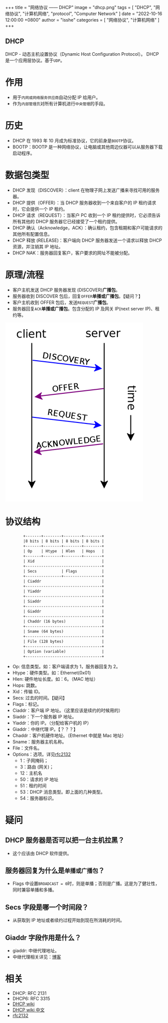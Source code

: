 +++
title = "网络协议 —— DHCP"
image = "dhcp.png"
tags = [ "DHCP", "网络协议", "计算机网络", "protocol", "Computer Network" ]
date = "2022-10-16 12:00:00 +0800"
author = "isshe"
categories = [ "网络协议", "计算机网络" ]
+++

DHCP
---

DHCP - 动态主机设置协议（Dynamic Host Configuration Protocol）。
DHCP 是一个应用层协议。基于`UDP`。

# 作用
* 用于`内网或网络服务供应商`自动分配 IP 给用户。
* 作为`内部管理员`对所有计算机进行`中央管理`的手段。

# 历史
* DHCP 在 1993 年 10 月成为标准协议，它的前身是`BOOTP`协议。
* BOOTP：BOOTP 是一种网络协议，让电脑或其他周边仪器可以从服务器下载启动程序。

# 数据包类型
* DHCP 发现（DISCOVER）：client 在物理子网上发送广播来寻找可用的服务器。
* DHCP 提供（OFFER）：当 DHCP 服务器收到一个来自客户的 IP 租约请求时，它会提供一个 IP 租约。
* DHCP 请求（REQUEST）：当客户 PC 收到一个 IP 租约提供时，它必须告诉所有其他的 DHCP 服务器它已经接受了一个租约提供。
* DHCP 确认（Acknowledge，ACK）：确认租约，包含租期和客户可能请求的其他所有配置信息。
* DHCP 释放 (RELEASE)：客户端向 DHCP 服务器发送一个请求以释放 DHCP 资源，并注销其 IP 地址。
* DHCP NAK：服务器回复客户，客户要求的网址不能被分配。

# 原理/流程
* 客户主机发送 DHCP 服务器发现 (DISCOVER)**广播包**。
* 服务器收到 DISCOVER 包后，回复`OFFER`**单播或广播包**。【疑问？】
* 客户主机收到 OFFER 包后，发送`REQUEST`**广播包**。
* 服务器回复`ACK`**单播或广播包**。包含分配的 IP 及网关 IP(next server IP)、租约等。

![典型 DHCP 会话的模式](dhcp.png)

# 协议结构
```
        +-------+--------+--------+--------+
        |8 bits | 8 bits | 8 bits | 8 bits |
        +-------+--------+--------+--------+
        | Op    | Htype  | Hlen   | Hops   |
        +-------+--------+--------+--------+
        | Xid                              |
        +----------------------------------+
        | Secs           | Flags           |
        +----------------+-----------------+
        | Ciaddr                           |
        +----------------------------------+
        | Yiaddr                           |
        +----------------------------------+
        | Siaddr                           |
        +----------------------------------+
        | Giaddr                           |
        +----------------------------------+
        | Chaddr (16 bytes)                |
        +----------------------------------+
        | Sname (64 bytes)                 |
        +----------------------------------+
        | File (128 bytes)                 |
        +----------------------------------+
        | Option (variable)                |
        +----------------------------------+
```
* Op: 信息类型。如：客户端请求为 1，服务器回复为 2。
* Htype：硬件类型。如：Ethernet(0x01)
* Hlen: 硬件地址长度。如：6。（MAC 地址）
* Hops: 跳数。
* Xid：传输 ID。
* Secs: 过去的时间。【疑问】
* Flags：标记。
* Ciaddr：客户端 IP 地址。（这里应该是续约的时候用的）
* Siaddr：下一个服务器 IP 地址。
* Yiaddr：你的 IP。（分配给客户机的 IP）
* Giaddr：中继代理 IP。【？？？】
* Chaddr：客户机硬件地址。（Ethernet 中就是 Mac 地址）
* Sname：服务器主机名称。
* File：文件名。
* Options：选项。详见[rfc2132](https://tools.ietf.org/html/rfc2132)
    * 1：子网掩码；
    * 3：路由 (网关)；
    * 12：主机名
    * 50：请求的 IP 地址
    * 51：租约时间
    * 53：DHCP 消息类型。即上面的几种类型。
    * 54：服务器标识。

# 疑问
## DHCP 服务器是否可以把一台主机拉黑？
* 这个应该由 DHCP 软件提供。

## 服务器回复为什么是`单播或广播包`？
* Flags 中设置`BROADCAST = 0`时，则是单播；否则是广播。这是为了健壮性，同时兼容单播和多播。

## Secs 字段是哪一个时间段？
* 从获取到 IP 地址或者续约过程开始到现在所消耗的时间。

## Giaddr 字段作用是什么？
* giaddr: 中继代理地址。
* 中继代理相关详见：[博客](http://blog.sina.com.cn/s/blog_712ff0c9010109df.html)

# 相关
* DHCP: RFC 2131
* DHCP6: RFC 3315
* [DHCP wiki](https://en.wikipedia.org/wiki/Dynamic_Host_Configuration_Protocol)
* [DHCP wiki 中文](https://zh.wikipedia.org/wiki/动态主机设置协议)
* [rfc2132](https://tools.ietf.org/html/rfc2132)